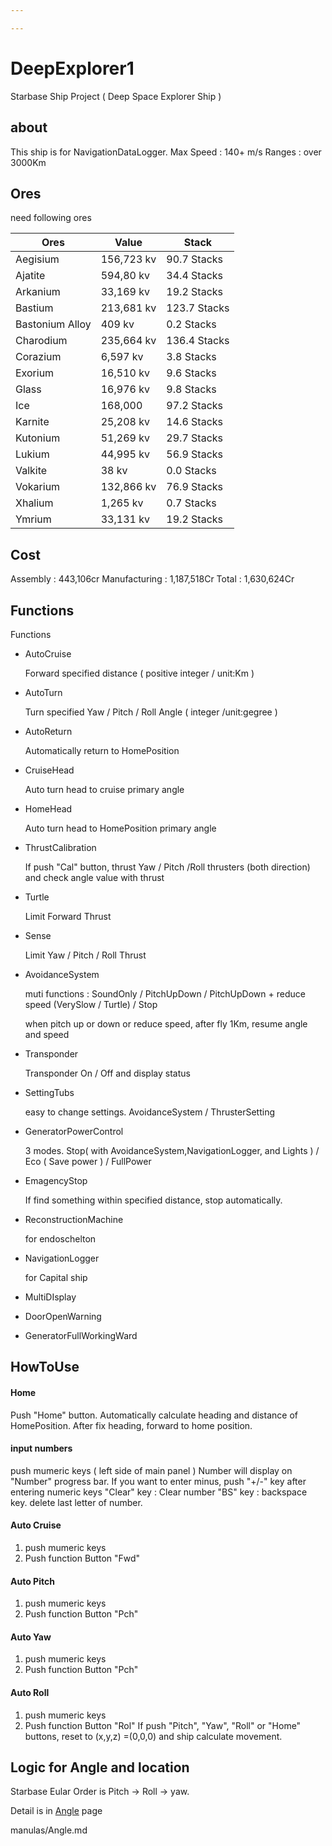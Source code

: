 ```yaml
---

---
```


# DeepExplorer1
Starbase Ship Project ( Deep Space Explorer Ship )

## about

This ship is for NavigationDataLogger.
Max Speed : 140+ m/s
Ranges : over 3000Km

## Ores

need following ores

| Ores            | Value      | Stack        |
| --------------- | ---------- | ------------ |
| Aegisium        | 156,723 kv | 90.7 Stacks  |
| Ajatite         | 594,80 kv  | 34.4 Stacks  |
| Arkanium        | 33,169 kv  | 19.2 Stacks  |
| Bastium         | 213,681 kv | 123.7 Stacks |
| Bastonium Alloy | 409 kv     | 0.2 Stacks   |
| Charodium       | 235,664 kv | 136.4 Stacks |
| Corazium        | 6,597 kv   | 3.8 Stacks   |
| Exorium         | 16,510 kv  | 9.6 Stacks   |
| Glass           | 16,976 kv  | 9.8 Stacks   |
| Ice             | 168,000    | 97.2 Stacks  |
| Karnite         | 25,208 kv  | 14.6 Stacks  |
| Kutonium        | 51,269 kv  | 29.7 Stacks  |
| Lukium          | 44,995 kv  | 56.9 Stacks  |
| Valkite         | 38 kv      | 0.0 Stacks   |
| Vokarium        | 132,866 kv | 76.9 Stacks  |
| Xhalium         | 1,265 kv   | 0.7 Stacks   |
| Ymrium          | 33,131 kv  | 19.2 Stacks  |



## Cost

 Assembly : 443,106cr
 Manufacturing : 1,187,518Cr
 Total : 1,630,624Cr

## Functions

Functions

- AutoCruise

  Forward specified distance ( positive integer / unit:Km )

- AutoTurn

  Turn specified Yaw / Pitch / Roll Angle ( integer /unit:gegree )

- AutoReturn

  Automatically return to HomePosition

- CruiseHead

  Auto turn head to cruise primary angle

- HomeHead

  Auto turn head to HomePosition primary angle

- ThrustCalibration

  If push "Cal" button, thrust Yaw / Pitch /Roll thrusters (both direction) and check angle value with thrust

- Turtle

  Limit Forward Thrust

- Sense

  Limit Yaw / Pitch / Roll Thrust

- AvoidanceSystem

  muti functions : SoundOnly / PitchUpDown / PitchUpDown + reduce speed (VerySlow / Turtle) / Stop

  when pitch up or down or reduce speed, after fly 1Km, resume angle and speed

- Transponder

  Transponder On / Off and display status

- SettingTubs

  easy to change settings. AvoidanceSystem / ThrusterSetting

- GeneratorPowerControl

   3 modes. Stop( with AvoidanceSystem,NavigationLogger, and Lights ) / Eco ( Save power ) / FullPower

- EmagencyStop

  If find something within specified distance, stop automatically.

- ReconstructionMachine

  for endoschelton

- NavigationLogger

  for Capital ship

- MultiDIsplay

- DoorOpenWarning

- GeneratorFullWorkingWard

## HowToUse

#### Home

Push "Home" button. Automatically calculate heading and distance of HomePosition. After fix heading, forward to home position.

#### input numbers

push mumeric keys ( left side of main panel )
Number will display on "Number" progress bar.
If you want to enter minus, push "+/-" key after entering numeric keys
"Clear" key : Clear number
"BS" key : backspace key. delete last letter of number.

#### Auto Cruise

1. push mumeric keys
2. Push function Button  "Fwd"

#### Auto Pitch

1. push mumeric keys
2. Push function Button "Pch"

#### Auto Yaw

1. push mumeric keys
2. Push function Button "Pch"

#### Auto Roll

1. push mumeric keys
2. Push function Button "Rol"
If push "Pitch", "Yaw", "Roll" or "Home" buttons, reset to  (x,y,z) =(0,0,0) and ship calculate movement.

## Logic for Angle and location

Starbase Eular Order is Pitch -> Roll -> yaw.

Detail is in [Angle](./manulas/Angle.md) page



manulas/Angle.md

